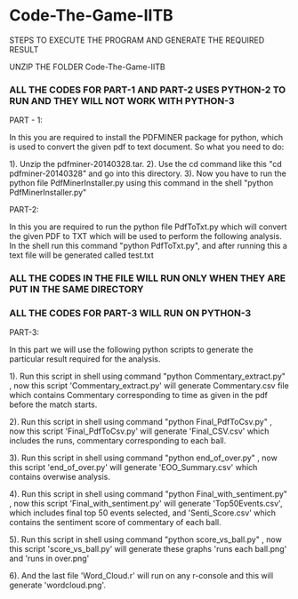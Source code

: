 # Code-The-Game-IITB


STEPS TO EXECUTE THE PROGRAM AND GENERATE THE REQUIRED RESULT


UNZIP THE FOLDER Code-The-Game-IITB 

### ALL THE CODES FOR PART-1 AND PART-2 USES PYTHON-2 TO RUN AND THEY WILL NOT WORK WITH PYTHON-3 ###
PART - 1:

In this you are required to install the PDFMINER package for python, which is used to convert the given pdf to text document.
So what you need to do:

1). Unzip the pdfminer-20140328.tar.
2). Use the cd command like this "cd pdfminer-20140328" and go into this directory.
3). Now you have to run the python file PdfMinerInstaller.py using this command in the shell "python PdfMinerInstaller.py" 


PART-2:

In this you are required to run the python file PdfToTxt.py which will convert the given PDF to TXT which will be used to
perform the following analysis.
In the shell run this command "python PdfToTxt.py", and after running this a text file will be generated called test.txt

### ALL THE CODES IN THE FILE WILL RUN ONLY WHEN THEY ARE PUT IN THE SAME DIRECTORY ###



### ALL THE CODES FOR PART-3 WILL RUN ON PYTHON-3 ###
PART-3:

In this part we will use the following python scripts to generate the particular result required for the analysis.

1). Run this script in shell using command "python Commentary_extract.py" , now this script 'Commentary_extract.py' will generate Commentary.csv file which contains Commentary corresponding to time as given in the pdf before the match starts.

2). Run this script in shell using command "python Final_PdfToCsv.py" , now this script 'Final_PdfToCsv.py' will generate 'Final_CSV.csv' which includes the runs, 
commentary corresponding to each ball.

3). Run this script in shell using command "python end_of_over.py" , now this script 'end_of_over.py' will generate 'EOO_Summary.csv' which contains overwise analysis.

4). Run this script in shell using command "python Final_with_sentiment.py" , now this script 'Final_with_sentiment.py' will generate 'Top50Events.csv', which includes final top 50 events selected, and 'Senti_Score.csv' which contains the sentiment score of commentary of each ball.

5). Run this script in shell using command "python score_vs_ball.py" , now this script 'score_vs_ball.py' will generate these graphs 'runs each ball.png' and 'runs in over.png'

6). And the last file 'Word_Cloud.r' will run on any r-console and this will generate 'wordcloud.png'.
